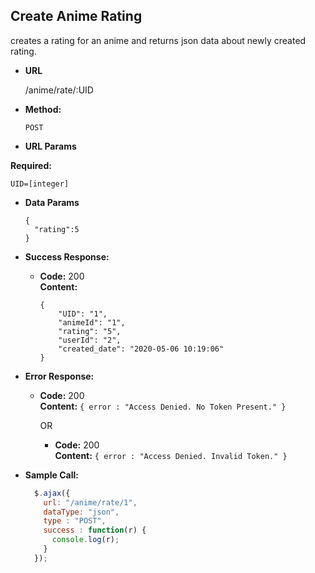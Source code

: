 **Create Anime Rating**
----
creates a rating for an anime and returns json data about newly created rating.

* **URL**

  /anime/rate/:UID

* **Method:**

  `POST`

*  **URL Params**

  **Required:**

  `UID=[integer]`

* **Data Params**

  ```
  {
    "rating":5
  }
  ```

* **Success Response:**

  * **Code:** 200 <br />
    **Content:**
    ```
    {
        "UID": "1",
        "animeId": "1",
        "rating": "5",
        "userId": "2",
        "created_date": "2020-05-06 10:19:06"
    }
    ```

* **Error Response:**

  * **Code:** 200 <br />
    **Content:** `{ error : "Access Denied. No Token Present." }`

    OR

    * **Code:** 200 <br />
      **Content:** `{ error : "Access Denied. Invalid Token." }`

* **Sample Call:**

  ```javascript
    $.ajax({
      url: "/anime/rate/1",
      dataType: "json",
      type : "POST",
      success : function(r) {
        console.log(r);
      }
    });
  ```
